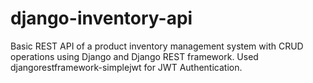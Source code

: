 # django-inventory-api
 Basic REST API of a product inventory management system with CRUD operations using Django and Django REST framework. Used djangorestframework-simplejwt for JWT Authentication.
 
